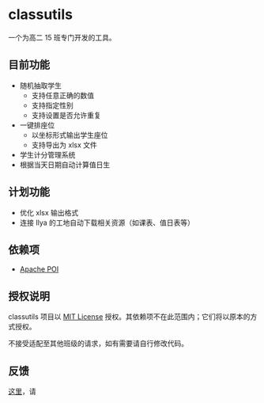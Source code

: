 # classutils
一个为高二 15 班专门开发的工具。

## 目前功能
- 随机抽取学生
  - 支持任意正确的数值
  - 支持指定性别
  - 支持设置是否允许重复
- 一键排座位
  - 以坐标形式输出学生座位
  - 支持导出为 xlsx 文件
- 学生计分管理系统
- 根据当天日期自动计算值日生

## 计划功能
- 优化 xlsx 输出格式
- 连接 Ilya 的工地自动下载相关资源（如课表、值日表等）

## 依赖项
- [Apache POI](https://poi.apache.org/ "Apache POI")

## 授权说明
classutils 项目以 [MIT License](https://github.com/IlyaYezelovsky/classutils/blob/main/LICENSE.txt "MIT License") 授权。其依赖项不在此范围内；它们将以原本的方式授权。

不接受适配至其他班级的请求，如有需要请自行修改代码。

## 反馈
[这里](https://github.com/IlyaYezelovsky/classutils/issues "这里")，请
